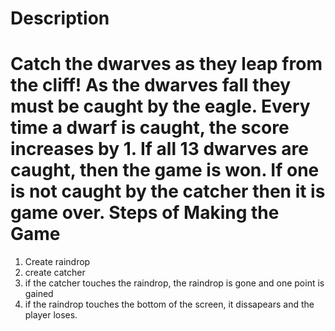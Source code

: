 Description
==============
Catch the dwarves as they leap from the cliff! As the dwarves fall they must be caught by the eagle. Every time a dwarf is caught, the score increases by 1. If all 13 dwarves are caught, then the game is won. If one is not caught by the catcher then it is game over.
Steps of Making the Game
========================
1. Create raindrop
2. create catcher
3. if the catcher touches the raindrop, the raindrop is gone and one point is gained
4. if the raindrop touches the bottom of the screen, it dissapears and the player loses.
